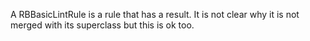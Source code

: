A RBBasicLintRule is a rule that has a result. 
It is not clear why it is not merged with its superclass but this is ok too.